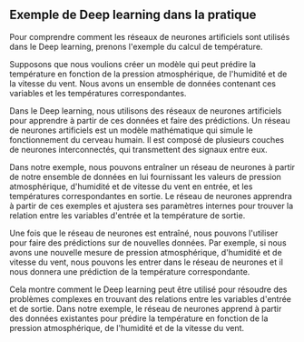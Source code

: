 ## Exemple de Deep learning dans la pratique

Pour comprendre comment les réseaux de neurones artificiels sont utilisés dans le Deep learning, prenons l'exemple du calcul de température.

Supposons que nous voulions créer un modèle qui peut prédire la température en fonction de la pression atmosphérique, de l'humidité et de la vitesse du vent. Nous avons un ensemble de données contenant ces variables et les températures correspondantes.

Dans le Deep learning, nous utilisons des réseaux de neurones artificiels pour apprendre à partir de ces données et faire des prédictions. Un réseau de neurones artificiels est un modèle mathématique qui simule le fonctionnement du cerveau humain. Il est composé de plusieurs couches de neurones interconnectés, qui transmettent des signaux entre eux.

Dans notre exemple, nous pouvons entraîner un réseau de neurones à partir de notre ensemble de données en lui fournissant les valeurs de pression atmosphérique, d'humidité et de vitesse du vent en entrée, et les températures correspondantes en sortie. Le réseau de neurones apprendra à partir de ces exemples et ajustera ses paramètres internes pour trouver la relation entre les variables d'entrée et la température de sortie.

Une fois que le réseau de neurones est entraîné, nous pouvons l'utiliser pour faire des prédictions sur de nouvelles données. Par exemple, si nous avons une nouvelle mesure de pression atmosphérique, d'humidité et de vitesse du vent, nous pouvons les entrer dans le réseau de neurones et il nous donnera une prédiction de la température correspondante.

Cela montre comment le Deep learning peut être utilisé pour résoudre des problèmes complexes en trouvant des relations entre les variables d'entrée et de sortie. Dans notre exemple, le réseau de neurones apprend à partir des données existantes pour prédire la température en fonction de la pression atmosphérique, de l'humidité et de la vitesse du vent.

